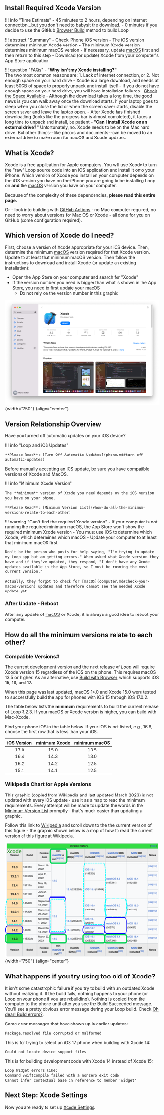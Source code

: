 ## Install Required Xcode Version

!!! info "Time Estimate"
    - 45 minutes to 2 hours, depending on internet connection...but you don't need to babysit the download.
    - 0 minutes if you decide to use the GitHub [Browser Build](../gh-actions/gh-overview.md) method to build Loop

!!! abstract "Summary"
    - Check iPhone iOS version
        - The iOS version determines minimum Xcode version
        - The minimum Xcode version determines minimum macOS version
        - If necessary, update [macOS](computer.md#check-your-macos-version) first and then return to this step
    - Download (or update) Xcode from your computer's App Store application

!!! question "FAQs"
    - **"Why isn't my Xcode installing?"**  
    The two most common reasons are:
        1. Lack of internet connection, or
        2. Not enough space on your hard drive
            - Xcode is a large download, and needs at least 50GB of space to properly unpack and install itself
            - If you do not have enough space on your hard drive, you will have installation failures
            - [Check the Space Available](computer.md#check-the-space-available)
            - Although the download takes a long time, the good news is you can walk away once the download starts. If your laptop goes to sleep when you close the lid or when the screen saver starts, disable the screen saver and leave the laptop open.
            - After Xcode has finished downloading (looks like the progress bar is almost completed), it takes a long time to unpack and install, be patient
    - **"Can I install Xcode on an external drive?"**
    Unfortunately, no. Xcode needs to be on the Mac hard drive. But other things--like photos and documents--can be moved to an external drive to make room for macOS and Xcode updates.

## What is Xcode?

Xcode is a free application for Apple computers. You will use Xcode to turn the "raw" Loop source code into an iOS application and install it onto your iPhone. 
Which version of Xcode you install on your computer depends on the iOS version you have on the iPhone you are going to be installing Loop on **and** the [macOS](computer.md#check-your-macos-version) version you have on your computer. 

Because of the complexity of these dependencies, **please read this entire page.**

Or - look into building with [GitHub Actions](../gh-actions/gh-overview.md) - no Mac computer required, no need to worry about versions for Mac OS or Xcode - all done for you on GitHub (some configuration required).

## Which version of Xcode do I need?

First, choose a version of Xcode appropriate for your iOS device. Then, determine the minimum [macOS](computer.md#check-your-macos-version) version required for that Xcode version. Update to at least that minimum macOS version. Then follow the instructions to download and install Xcode (or update an existing installation):

- Open the App Store on your computer and search for "Xcode"
- If the version number you need is bigger than what is shown in the App Store, you need to first update your [macOS](computer.md#check-your-macos-version)
    - Do not rely on the version number in this graphic

![Screenshot: App Store search for Xcode](img/xcode.png){width="750"}
{align="center"}

## Version Relationship Overview

Have you turned off automatic updates on your iOS device?

!!! info "Loop and iOS Updates"

    **Please Read**: [Turn Off Automatic Updates](phone.md#turn-off-automatic-updates)

Before manually accepting an iOS update, be sure you have compatible versions of Xcode and MacOS.  

!!! info "Minimum Xcode Version"

    The **minimum** version of Xcode you need depends on the iOS version you have on your phone.

    **Please Read**: [Minimum Version List](#how-do-all-the-minimum-versions-relate-to-each-other)

!!! warning "Can't find the required Xcode version"
    - If your computer is not running the required minimum macOS, the App Store won't show the required minimum Xcode version
    - You must use iOS to determine which Xcode, which determines which macOS
    - Update your computer to at least that minimum macOS first

    Don't be the person who posts for help saying, "I'm trying to update my Loop app but am getting errors." When asked what Xcode version they have and if they've updated, they respond, "I don't have any Xcode updates available in the App Store, so I must be running the most current version."

    Actually, they forgot to check for [macOS](computer.md#check-your-macos-version) updates and therefore cannot see the needed Xcode update yet.

### After Update - Reboot

After any update of [macOS](computer.md#check-your-macos-version) or Xcode, it is always a good idea to reboot your computer.

## How do all the minimum versions relate to each other?

### Compatible Versions#

The current development version and the next release of *Loop* will require Xcode version 15 regardless of the iOS on the phone. This requires macOS 13.5 or higher. As an alternative, use [Build with Browser](../gh-actions/gh-overview.md), which supports iOS 15, 16, and 17.

When this page was last updated, macOS 14.0 and Xcode 15.0 were tested to successfully build the app for phones with iOS 15 through iOS 17.0.2.

The table below lists the **minimum** requirements to build the current release of&nbsp;<span translate="no">Loop 3.2.3</span>. If your macOS or Xcode version is higher, you can build with Mac-Xcode.

Find your phone iOS in the table below. If your iOS is not listed, e.g., 16.6, choose the first row that is less than your iOS.

| iOS Version | minimum Xcode | minimum macOS | 
|:---:|:---:|:---:|
| 17.0 | 15.0 | 13.5 |
| 16.4 | 14.3 | 13.0 |
| 16.2 | 14.2 | 12.5 |
| 15.1 | 14.1 | 12.5 |


### Wikipedia Chart for Apple Versions

This graphic (copied from Wikipedia and last updated March 2023) is not updated with every iOS update - use it as a map to read the minimum requirements.  Every attempt will be made to update the words in the [Minimum Version List](#how-do-all-the-minimum-versions-relate-to-each-other) promptly - that's much easier than updating a graphic.

Follow this link to [Wikipedia](https://en.wikipedia.org/wiki/Xcode) and scroll down to the the current version of this figure - the graphic shown below is a map of how to read the current version of this figure at Wikipedia.

![Screenshot: Wikipedia Xcode example; Clip from Wiki with Xcode versions 13.x - 14.x showing relationship for iOS, Xcode, macOS; highlights how to read current graphic](img/xcode_vs_13-14.svg){width="750"}
{align="center"}

## What happens if you try using too old of Xcode?

It isn't some catastrophic failure if you try to build with an outdated Xcode without realizing it. If the build fails, nothing happens to your phone (or Loop on your phone if you are rebuilding).  Nothing is copied from the computer to the phone until after you see the Build Succeeded message. You'll see a pretty obvious error message during your Loop build. Check [Oh dear! Build errors?](build-errors.md).

Some error messages that have shown up in earlier updates:

```
Package.resolved file corrupted or malformed
```

This is for trying to select an iOS 17 phone when building with Xcode 14:

```
Could not locate device support files
```

This is for building development code with Xcode 14 instead of Xcode 15:

```
Loop Widget errors like:
Command SwiftCompile failed with a nonzero exit code
Cannot infer contextual base in reference to member 'widget'
```

## Next Step: Xcode Settings

Now you are ready to set up [Xcode Settings](xcode-settings.md).
